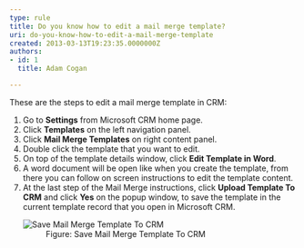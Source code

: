 ```yaml
---
type: rule
title: Do you know how to edit a mail merge template?
uri: do-you-know-how-to-edit-a-mail-merge-template
created: 2013-03-13T19:23:35.0000000Z
authors:
- id: 1
  title: Adam Cogan

---
```




<span class='intro'> <p>These are the steps to edit a mail merge template in CRM&#58;</p> </span>

<ol><li>Go to <b>Settings</b> from Microsoft CRM home page.</li><li>Click <b>Templates</b> on the left navigation panel.</li><li>Click <b>Mail Merge Templates</b> on right content panel.</li><li>Double click the template that you want to edit.</li><li>On top of the template details window, click <b>Edit Template in Word</b>.</li><li>A word document will be open like when you create the template, from there you can
                            follow on screen instructions to edit the template content.</li><li>At the last step of the Mail Merge instructions, click <b>Upload Template To
                            CRM</b> and click <b>Yes</b> on the popup window, to save the template in the current
                            template record that you open in Microsoft CRM.</li><dl class="image"><dt><img src="/Communication/Rules-to-Better-CRM-Mail-Merge/PublishingImages/edit-mail-merge-1.jpg" alt="Save Mail Merge Template To CRM" /></dt><dd>Figure&#58; Save Mail Merge Template To CRM</dd></dl></ol>


